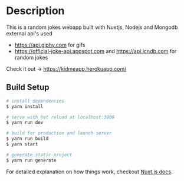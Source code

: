 # Description
This is a random jokes webapp built with Nuxtjs, Nodejs and Mongodb
 external api's used
- https://api.giphy.com for gifs
- https://official-joke-api.appspot.com and https://api.icndb.com for random jokes

Check it out -> https://kidmeapp.herokuapp.com/

## Build Setup

``` bash
# install dependencies
$ yarn install

# serve with hot reload at localhost:3000
$ yarn run dev

# build for production and launch server
$ yarn run build
$ yarn start

# generate static project
$ yarn run generate
```

For detailed explanation on how things work, checkout [Nuxt.js docs](https://nuxtjs.org).


